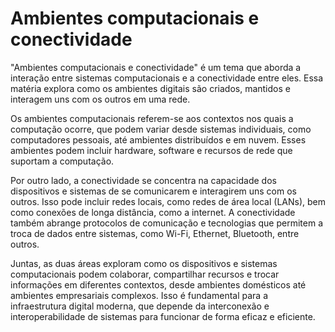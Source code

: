 # Ambientes computacionais e conectividade


"Ambientes computacionais e conectividade" é um tema que aborda a interação entre sistemas computacionais e a conectividade entre eles. Essa matéria explora como os ambientes digitais são criados, mantidos e interagem uns com os outros em uma rede.

Os ambientes computacionais referem-se aos contextos nos quais a computação ocorre, que podem variar desde sistemas individuais, como computadores pessoais, até ambientes distribuídos e em nuvem. Esses ambientes podem incluir hardware, software e recursos de rede que suportam a computação.

Por outro lado, a conectividade se concentra na capacidade dos dispositivos e sistemas de se comunicarem e interagirem uns com os outros. Isso pode incluir redes locais, como redes de área local (LANs), bem como conexões de longa distância, como a internet. A conectividade também abrange protocolos de comunicação e tecnologias que permitem a troca de dados entre sistemas, como Wi-Fi, Ethernet, Bluetooth, entre outros.

Juntas, as duas áreas exploram como os dispositivos e sistemas computacionais podem colaborar, compartilhar recursos e trocar informações em diferentes contextos, desde ambientes domésticos até ambientes empresariais complexos. Isso é fundamental para a infraestrutura digital moderna, que depende da interconexão e interoperabilidade de sistemas para funcionar de forma eficaz e eficiente.
